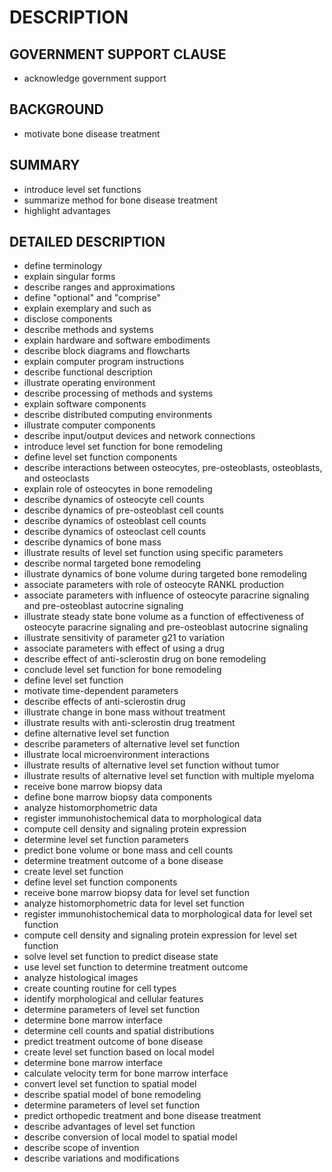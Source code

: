 # DESCRIPTION

## GOVERNMENT SUPPORT CLAUSE

- acknowledge government support

## BACKGROUND

- motivate bone disease treatment

## SUMMARY

- introduce level set functions
- summarize method for bone disease treatment
- highlight advantages

## DETAILED DESCRIPTION

- define terminology
- explain singular forms
- describe ranges and approximations
- define "optional" and "comprise"
- explain exemplary and such as
- disclose components
- describe methods and systems
- explain hardware and software embodiments
- describe block diagrams and flowcharts
- explain computer program instructions
- describe functional description
- illustrate operating environment
- describe processing of methods and systems
- explain software components
- describe distributed computing environments
- illustrate computer components
- describe input/output devices and network connections
- introduce level set function for bone remodeling
- define level set function components
- describe interactions between osteocytes, pre-osteoblasts, osteoblasts, and osteoclasts
- explain role of osteocytes in bone remodeling
- describe dynamics of osteocyte cell counts
- describe dynamics of pre-osteoblast cell counts
- describe dynamics of osteoblast cell counts
- describe dynamics of osteoclast cell counts
- describe dynamics of bone mass
- illustrate results of level set function using specific parameters
- describe normal targeted bone remodeling
- illustrate dynamics of bone volume during targeted bone remodeling
- associate parameters with role of osteocyte RANKL production
- associate parameters with influence of osteocyte paracrine signaling and pre-osteoblast autocrine signaling
- illustrate steady state bone volume as a function of effectiveness of osteocyte paracrine signaling and pre-osteoblast autocrine signaling
- illustrate sensitivity of parameter g21 to variation
- associate parameters with effect of using a drug
- describe effect of anti-sclerostin drug on bone remodeling
- conclude level set function for bone remodeling
- define level set function
- motivate time-dependent parameters
- describe effects of anti-sclerostin drug
- illustrate change in bone mass without treatment
- illustrate results with anti-sclerostin drug treatment
- define alternative level set function
- describe parameters of alternative level set function
- illustrate local microenvironment interactions
- illustrate results of alternative level set function without tumor
- illustrate results of alternative level set function with multiple myeloma
- receive bone marrow biopsy data
- define bone marrow biopsy data components
- analyze histomorphometric data
- register immunohistochemical data to morphological data
- compute cell density and signaling protein expression
- determine level set function parameters
- predict bone volume or bone mass and cell counts
- determine treatment outcome of a bone disease
- create level set function
- define level set function components
- receive bone marrow biopsy data for level set function
- analyze histomorphometric data for level set function
- register immunohistochemical data to morphological data for level set function
- compute cell density and signaling protein expression for level set function
- solve level set function to predict disease state
- use level set function to determine treatment outcome
- analyze histological images
- create counting routine for cell types
- identify morphological and cellular features
- determine parameters of level set function
- determine bone marrow interface
- determine cell counts and spatial distributions
- predict treatment outcome of bone disease
- create level set function based on local model
- determine bone marrow interface
- calculate velocity term for bone marrow interface
- convert level set function to spatial model
- describe spatial model of bone remodeling
- determine parameters of level set function
- predict orthopedic treatment and bone disease treatment
- describe advantages of level set function
- describe conversion of local model to spatial model
- describe scope of invention
- describe variations and modifications

